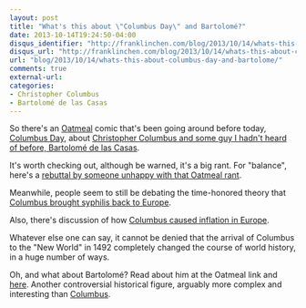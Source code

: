 ```yaml
---
layout: post
title: "What's this about \"Columbus Day\" and Bartolomé?"
date: 2013-10-14T19:24:50-04:00
disqus_identifier: "http://franklinchen.com/blog/2013/10/14/whats-this-about-columbus-day-and-bartolome/"
disqus_url: "http://franklinchen.com/blog/2013/10/14/whats-this-about-columbus-day-and-bartolome/"
url: "blog/2013/10/14/whats-this-about-columbus-day-and-bartolome/"
comments: true
external-url: 
categories: 
- Christopher Columbus
- Bartolomé de las Casas
---
```

So there's an [Oatmeal](http://theoatmeal.com/) comic that's been going around before today, [Columbus Day](http://en.wikipedia.org/wiki/Columbus_Day), about [Christopher Columbus and some guy I hadn't heard of before, Bartolomé de las Casas](http://theoatmeal.com/comics/columbus_day).

It's worth checking out, although be warned, it's a big rant. For "balance", here's a [rebuttal by someone unhappy with that Oatmeal rant](http://observationdeck.io9.com/seriously-screw-the-oatmeal-1443252499).

Meanwhile, people seem to still be debating the time-honored theory that [Columbus brought syphilis back to Europe](http://news.discovery.com/history/us-history/columbus-syphilis-010512.htm).

Also, there's discussion of how [Columbus caused inflation in Europe](http://www.ritholtz.com/blog/2013/10/how-columbus-caused-inflation/).

Whatever else one can say, it cannot be denied that the arrival of Columbus to the "New World" in 1492 completely changed the course of world history, in a huge number of ways.

Oh, and what about Bartolomé? Read about him at the Oatmeal link and [here](http://en.wikipedia.org/wiki/Bartolom%C3%A9_de_las_Casas). Another controversial historical figure, arguably more complex and interesting than [Columbus](http://en.wikipedia.org/wiki/Christopher_Columbus).
